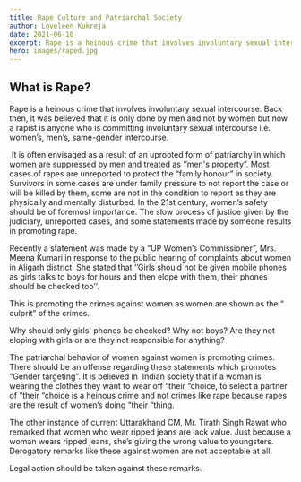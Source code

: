 ```yaml
---
title: Rape Culture and Patriarchal Society
author: Loveleen Kukreja
date: 2021-06-10
excerpt: Rape is a heinous crime that involves involuntary sexual intercourse.
hero: images/raped.jpg
---
```

## What is Rape?

Rape is a heinous crime that involves involuntary sexual intercourse. Back then, it was believed that it is only done by men and not by women but now a rapist is anyone who is committing involuntary sexual intercourse i.e. women’s, men’s, same-gender intercourse.

 It is often envisaged as a result of an uprooted form of patriarchy in which women are suppressed by men and treated as ‘’men's property”. Most cases of rapes are unreported to protect the “family honour” in society. Survivors in some cases are under family pressure to not report the case or will be killed by them, some are not in the condition to report as they are physically and mentally disturbed. In the 21st century, women’s safety should be of foremost importance. The slow process of justice given by the judiciary, unreported cases, and some statements made by someone results in promoting rape.

Recently a statement was made by a “UP Women’s Commissioner”, Mrs. Meena Kumari in response to the public hearing of complaints about women in Aligarh district. She stated that ‘’Girls should not be given mobile phones as girls talks to boys for hours and then elope with them, their phones should be checked too’’. 

This is promoting the crimes against women as women are shown as the “ culprit” of the crimes. 

Why should only girls' phones be checked? Why not boys? Are they not eloping with girls or are they not responsible for anything?

The patriarchal behavior of women against women is promoting crimes. There should be an offense regarding these statements which promotes “Gender targeting”. It is believed in  Indian society that if a woman is wearing the clothes they want to wear off “their “choice, to select a partner of “their “choice is a heinous crime and not crimes like rape because rapes are the result of women’s doing “their “thing.

The other instance of current Uttarakhand CM, Mr. Tirath Singh Rawat who remarked that women who wear ripped jeans are lack value. Just because a woman wears ripped jeans, she’s giving the wrong value to youngsters. Derogatory remarks like these against women are not acceptable at all.

Legal action should be taken against these remarks.